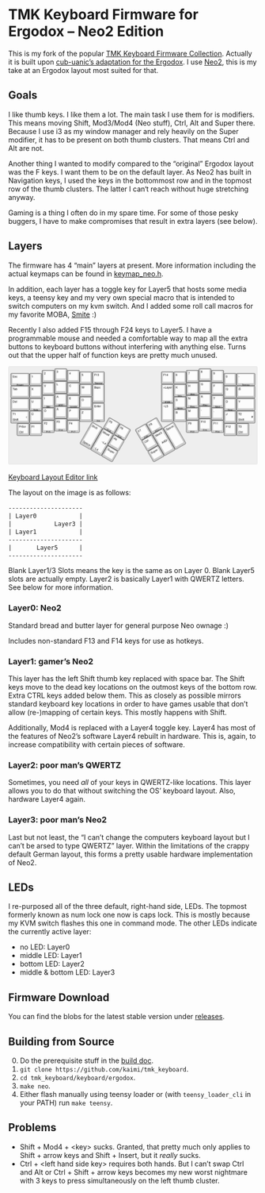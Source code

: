 TMK Keyboard Firmware for Ergodox – Neo2 Edition
================================================

This is my fork of the popular [TMK Keyboard Firmware 
Collection](https://github.com/tmk/tmk_keyboard). Actually it is built upon 
[cub-uanic’s adaptation for the 
Ergodox](https://github.com/cub-uanic/tmk_keyboard/tree/cub_layout/keyboard/ergodox). 
I use [Neo2](http://neo-layout.org), this is my take at an Ergodox layout most 
suited for that.

Goals
-----

I like thumb keys. I like them a lot. The main task I use them for is modifiers.  
This means moving Shift, Mod3/Mod4 (Neo stuff), Ctrl, Alt and Super there.  
Because I use i3 as my window manager and rely heavily on the Super modifier, it 
has to be present on both thumb clusters. That means Ctrl and Alt are not.

Another thing I wanted to modify compared to the “original” Ergodox layout was 
the F keys. I want them to be on the default layer. As Neo2 has built in 
Navigation keys, I used the keys in the bottommost row and in the topmost row of 
the thumb clusters. The latter I can‘t reach without huge stretching anyway.

Gaming is a thing I often do in my spare time. For some of those pesky buggers, 
I have to make compromises that result in extra layers (see below).

Layers
------

The firmware has 4 “main” layers at present. More information including the 
actual keymaps can be found in [keymap_neo.h](keyboard/ergodox/keymap_neo.h).

In addition, each layer has a toggle key for Layer5 that hosts some media keys, 
a teensy key and my very own special macro that is intended to switch computers 
on my kvm switch. And I added some roll call macros for my favorite MOBA, 
[Smite](http://www.smitegame.com) :)

Recently I also added F15 through F24 keys to Layer5. I have a programmable 
mouse and needed a comfortable way to map all the extra buttons to keyboard 
buttons without interfering with anything else. Turns out that the upper half of 
function keys are pretty much unused.

![Layout View](layout.png)

[Keyboard Layout Editor link](http://www.keyboard-layout-editor.com/#/gists/df1b56b4d95d14264d32ec0b44be870b)

The layout on the image is as follows:

```
---------------------
| Layer0            |
|            Layer3 |
| Layer1            | 
---------------------
|       Layer5      |
---------------------
```

Blank Layer1/3 Slots means the key is the same as on Layer 0. Blank Layer5 slots 
are actually empty. Layer2 is basically Layer1 with QWERTZ letters. See below 
for more information.

### Layer0: Neo2 ###

Standard bread and butter layer for general purpose Neo ownage :)

Includes non-standard F13 and F14 keys for use as hotkeys.

### Layer1: gamer’s Neo2 ###

This layer has the left Shift thumb key replaced with space bar. The Shift keys 
move to the dead key locations on the outmost keys of the bottom row. Extra CTRL 
keys added below them. This as closely as possible mirrors standard keyboard key 
locations in order to have games usable that don’t allow (re-)mapping of certain 
keys. This mostly happens with Shift.

Additionally, Mod4 is replaced with a Layer4 toggle key. Layer4 has most of the 
features of Neo2’s software Layer4 rebuilt in hardware. This is, again, to 
increase compatibility with certain pieces of software.

### Layer2: poor man’s QWERTZ ###

Sometimes, you need _all_ of your keys in QWERTZ-like locations. This layer 
allows you to do that without switching the OS’ keyboard layout. Also, hardware 
Layer4 again.

### Layer3: poor man’s Neo2 ###

Last but not least, the “I can’t change the computers keyboard layout but I 
can’t be arsed to type QWERTZ” layer. Within the limitations of the crappy 
default German layout, this forms a pretty usable hardware implementation of 
Neo2.

LEDs
----

I re-purposed all of the three default, right-hand side, LEDs. The topmost 
formerly known as num lock one now is caps lock. This is mostly because my KVM 
switch flashes this one in command mode. The other LEDs indicate the currently 
active layer:

- no LED: Layer0
- middle LED: Layer1
- bottom LED: Layer2
- middle & bottom LED: Layer3

Firmware Download
-----------------

You can find the blobs for the latest stable version under 
[releases](https://github.com/kaimi/tmk_keyboard/releases).

Building from Source
--------------------

0. Do the prerequisite stuff in the [build doc](doc/build.md).
1. `git clone https://github.com/kaimi/tmk_keyboard`.
2. `cd tmk_keyboard/keyboard/ergodox`.
3. `make neo`.
4. Either flash manually using teensy loader or (with `teensy_loader_cli` in 
   your PATH) run `make teensy`.

Problems
--------

- Shift + Mod4 + \<key\> sucks. Granted, that pretty much only applies to Shift 
  \+ arrow keys and Shift + Insert, but it _really_ sucks.
- Ctrl + \<left hand side key\> requires both hands. But I can’t swap Ctrl and 
  Alt or Ctrl + Shift + arrow keys becomes my new worst nightmare with 3 keys to 
  press simultaneously on the left thumb cluster.
